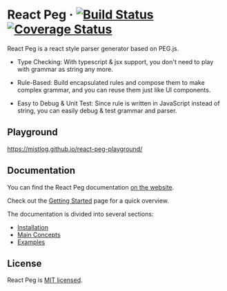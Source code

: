# React Peg &middot; [![Build Status](https://travis-ci.org/mistlog/react-peg.svg?branch=master)](https://travis-ci.org/mistlog/react-peg) [![Coverage Status](https://coveralls.io/repos/github/mistlog/react-peg/badge.svg)](https://coveralls.io/github/mistlog/react-peg)

React Peg is a react style parser generator based on PEG.js.

* Type Checking: With typescript & jsx support, you don't need to play with grammar as string any more.

* Rule-Based: Build encapsulated rules and compose them to make complex grammar, and you can reuse them just like UI components.

* Easy to Debug & Unit Test: Since rule is written in JavaScript instead of string, you can easily debug & test grammar and parser.

## Playground

https://mistlog.github.io/react-peg-playground/

## Documentation

You can find the React Peg documentation [on the website](https://mistlog.github.io/react-peg/).

Check out the [Getting Started](https://mistlog.github.io/react-peg/docs/getting-started) page for a quick overview.

The documentation is divided into several sections:

* [Installation](https://mistlog.github.io/react-peg/docs/getting-started)
* [Main Concepts](https://mistlog.github.io/react-peg/docs/rule)
* [Examples](https://mistlog.github.io/react-peg/docs/calculator)

## License

React Peg is [MIT licensed](https://github.com/mistlog/react-peg/blob/master/LICENSE).